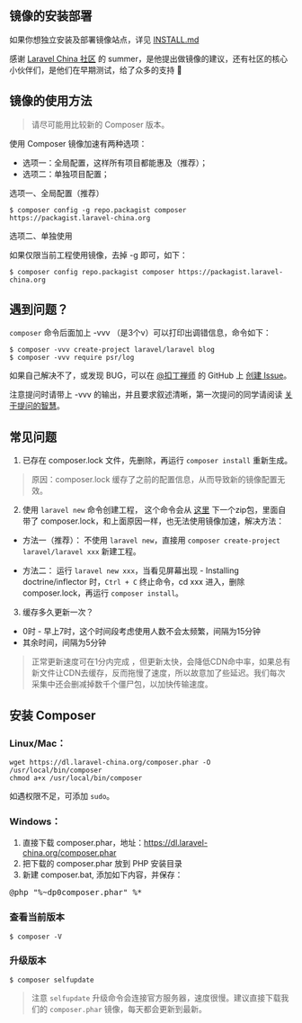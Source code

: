## 镜像的安装部署

如果你想独立安装及部署镜像站点，详见 [INSTALL.md](INSTALL.md)

感谢 [Laravel China 社区](https://learnku.com/laravel) 的 summer，是他提出做镜像的建议，还有社区的核心小伙伴们，是他们在早期测试，给了众多的支持 🙏

## 镜像的使用方法

> 请尽可能用比较新的 Composer 版本。

使用 Composer 镜像加速有两种选项：

- 选项一：全局配置，这样所有项目都能惠及（推荐）；
- 选项二：单独项目配置；

选项一、全局配置（推荐）

```shell
$ composer config -g repo.packagist composer https://packagist.laravel-china.org
```

选项二、单独使用

如果仅限当前工程使用镜像，去掉 -g 即可，如下：    

```shell  
$ composer config repo.packagist composer https://packagist.laravel-china.org
```

## 遇到问题？

`composer` 命令后面加上 -vvv （是3个v）可以打印出调错信息，命令如下：

```shell
$ composer -vvv create-project laravel/laravel blog
$ composer -vvv require psr/log
```
   
如果自己解决不了，或发现 BUG，可以在 [@扣丁禅师](https://laravel-china.org/users/12063) 的 GitHub 上 [创建 Issue](https://github.com/zencodex/composer/issues/new)。

注意提问时请带上 -vvv 的输出，并且要求叙述清晰，第一次提问的同学请阅读 [关于提问的智慧](https://laravel-china.org/topics/2396/wisdom-of-asking-questions-chinese-version)。

## 常见问题

1. 已存在 composer.lock 文件，先删除，再运行 `composer install` 重新生成。
> 原因：composer.lock 缓存了之前的配置信息，从而导致新的镜像配置无效。

2. 使用 `laravel new` 命令创建工程， 这个命令会从 [这里](http://cabinet.laravel.com/latest.zip) 下一个zip包，里面自带了 composer.lock，和上面原因一样，也无法使用镜像加速，解决方法：

- 方法一（推荐）：
不使用 `laravel new`，直接用 `composer create-project laravel/laravel xxx` 新建工程。

- 方法二：
运行 `laravel new xxx`，当看见屏幕出现 - Installing doctrine/inflector 时，`Ctrl + C` 终止命令，cd xxx 进入，删除 composer.lock，再运行 `composer install`。

3. 缓存多久更新一次？

- 0时 - 早上7时，这个时间段考虑使用人数不会太频繁，间隔为15分钟
- 其余时间，间隔为5分钟

> 正常更新速度可在1分内完成 ，但更新太快，会降低CDN命中率，如果总有新文件让CDN去缓存，反而拖慢了速度，所以故意加了些延迟。我们每次采集中还会删减掉数千个僵尸包，以加快传输速度。

## 安装 Composer

### Linux/Mac：

    wget https://dl.laravel-china.org/composer.phar -O /usr/local/bin/composer
	chmod a+x /usr/local/bin/composer
 
 如遇权限不足，可添加 `sudo`。
 
###  Windows：

1. 直接下载 composer.phar，地址：https://dl.laravel-china.org/composer.phar
2. 把下载的 composer.phar 放到 PHP 安装目录
3. 新建 composer.bat, 添加如下内容，并保存：  

<pre>@php "%~dp0composer.phar" %*</pre>

### 查看当前版本

```shell
$ composer -V
```

### 升级版本

```shell
$ composer selfupdate
```

> 注意 `selfupdate` 升级命令会连接官方服务器，速度很慢。建议直接下载我们的 `composer.phar` 镜像，每天都会更新到最新。
